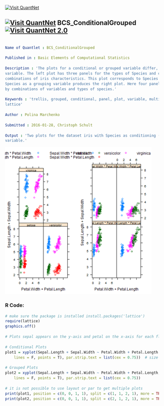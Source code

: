 
[<img src="https://github.com/QuantLet/Styleguide-and-FAQ/blob/master/pictures/banner.png" width="888" alt="Visit QuantNet">](http://quantlet.de/)

## [<img src="https://github.com/QuantLet/Styleguide-and-FAQ/blob/master/pictures/qloqo.png" alt="Visit QuantNet">](http://quantlet.de/) **BCS_ConditionalGrouped** [<img src="https://github.com/QuantLet/Styleguide-and-FAQ/blob/master/pictures/QN2.png" width="60" alt="Visit QuantNet 2.0">](http://quantlet.de/)

```yaml

Name of Quantlet : BCS_ConditionalGrouped

Published in : Basic Elements of Computational Statistics

Description : 'The plots for a conditional or grouped variable differ, even if you use the same
variable. The left plot has three panels for the types of Species and contains four different
combinations of iris characteristics. This plot corresponds to Species as a conditioning variable.
Species as a grouping variable produces the right plot. Here four panels are created, which differ
by combinations of variables and types of species.'

Keywords : 'trellis, grouped, conditional, panel, plot, variable, multivariate, data, panels,
lattice'

Author : Polina Marchenko

Submitted : 2016-01-28, Christoph Schult

Output : 'Two plots for the dataset iris with Species as conditioning (left) and grouping (right)
variable.'

```

![Picture1](BCS_ConditionalGrouped.png)


### R Code:
```r
# make sure the package is installed install.packages('lattice')
require(lattice)
graphics.off()

# Plots sepal appears on the y-axis and petal on the x-axis for each flower the sum of width and height are plotted

# Conditional Plots
plot1 = xyplot(Sepal.Length + Sepal.Width ~ Petal.Width + Petal.Length | Species, data = iris, auto.key = list(columns = 2, 
    lines = F, points = T), par.strip.text = list(cex = 0.75))  # size of the text in the plot

# Grouped Plots
plot2 = xyplot(Sepal.Length + Sepal.Width ~ Petal.Width + Petal.Length, groups = Species, data = iris, auto.key = list(columns = 3, 
    lines = F, points = T), par.strip.text = list(cex = 0.75))

# it is not possible to use layout or par to get multiple plots
print(plot1, position = c(0, 0, 1, 1), split = c(1, 1, 2, 1), more = TRUE)
print(plot2, position = c(0, 0, 1, 1), split = c(2, 1, 2, 1), more = TRUE) 
```
